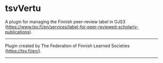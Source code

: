 # tsvVertu

A plugin for managing the Finnish peer-review label in OJS3 (https://www.tsv.fi/en/services/label-for-peer-reviewed-scholarly-publications).

***
Plugin created by The Federation of Finnish Learned Societies (https://tsv.fi/en/).
***
